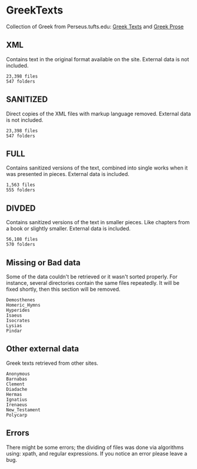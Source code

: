 # GreekTexts
Collection of Greek from Perseus.tufts.edu: [Greek Texts](https://www.perseus.tufts.edu/hopper/collection?collection=Perseus%3Acorpus%3Aperseus%2CGreek%20Texts) and [Greek Prose](https://www.perseus.tufts.edu/hopper/collection?collection=Perseus%3Acorpus%3Aperseus%2CGreek%20Prose)

## XML
Contains text in the original format available on the site.
External data is not included.
```
23,398 files
547 folders
```

## SANITIZED
Direct copies of the XML files with markup language removed.
External data is not included.
```
23,398 files
547 folders
```

## FULL
Contains sanitized versions of the text, combined into single works when it was presented in pieces.
External data is included.
```
1,563 files
555 folders
```

## DIVDED
Contains sanitized versions of the text in smaller pieces. Like chapters from a book or slightly smaller.
External data is included.
```
56,108 files
570 folders
```

## Missing or Bad data
Some of the data couldn't be retrieved or it wasn't sorted properly. For instance, several directories contain the same files repeatedly. It will be fixed shortly, then this section will be removed.
```
Demosthenes
Homeric_Hymns
Hyperides
Isaeus
Isocrates
Lysias
Pindar
```

## Other external data
Greek texts retrieved from other sites.
```
Anonymous
Barnabas
Clement
Diadache
Hermas
Ignatius
Irenaeus
New_Testament
Polycarp
```

## Errors
There might be some errors; the dividing of files was done via algorithms using: xpath, and regular expressions. If you notice an error please leave a bug.